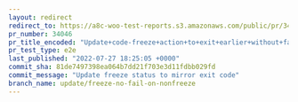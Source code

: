 ```yaml
---
layout: redirect
redirect_to: https://a8c-woo-test-reports.s3.amazonaws.com/public/pr/34046/e2e/index.html
pr_number: 34046
pr_title_encoded: "Update+code-freeze+action+to+exit+earlier+without+fail+on+non-release+days"
pr_test_type: e2e
last_published: "2022-07-27 18:25:05 +0000"
commit_sha: 81de7497398ea064b7dd21f703e3d11fdbb029fd
commit_message: "Update freeze status to mirror exit code"
branch_name: update/freeze-no-fail-on-nonfreeze
---
```

